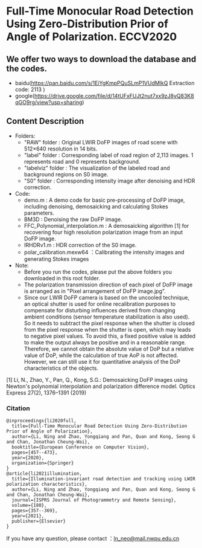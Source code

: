 # Full-Time Monocular Road Detection Using Zero-Distribution Prior of Angle of Polarization. ECCV2020

## We offer two ways to download the database and the codes.
- baidu(https://pan.baidu.com/s/1EiYgKmpPQuSLmP1VUdMlkQ     Extraction code: 2113 )
- google(https://drive.google.com/file/d/14tUFxFUJt2nut7xx9zJ8yQ83K8qGO9rg/view?usp=sharing)

## Content Description
- Folders:
	- "RAW" folder : Original LWIR DoFP images of road scene with 512×640 resolution in 14 bits.
	- "label" folder : Corresponding label of road region of 2,113 images. 1 represents road and 0 represents background.
	- "labelviz" folder : The visualization of the labeled road and background regions on S0 image.
	- "S0" folder : Corresponding intensity image after denoising and HDR correction.
- Code:
	- demo.m : A demo code for basic pre-processing of DoFP image, including denoising, demosaicking and calculating Stokes parameters.
	- BM3D : Denoising the raw DoFP image.
	- FFC_Polynomial_interpolation.m : A demosaicking algorithm [1] for recovering four high resolution polarization image from an input DoFP image.	
	- IRHDRv1.m : HDR correction of the S0 image.
	- polar_calibration.mexw64 ：Calibrating the intensity images and generating Stokes images
- Note:	
	- Before you run the codes, please put the above folders you downloaded in this root folder.
	- The polarization transmission direction of each pixel of DoFP image is arranged as in "Pixel arrangement of DoFP image.jpg".
	- Since our LWIR DoFP camera is based on the uncooled technique, an optical shutter is used for online recalibration purposes to compensate for disturbing influences derived from changing ambient conditions (sensor temperature stabilization is also used). So it needs to subtract the pixel response when the shutter is closed from the pixel response when the shutter is open, which may leads to negative pixel values. To avoid this, a fixed positive value is added to make the output always be positive and in a reasonable range. Therefore, we cannot obtain the absolute value of DoP but a relative value of DoP, while the calculation of true AoP is not affected. However, we can still use it for quantitative analysis of the DoP characteristics of the objects.

[1] Li, N., Zhao, Y., Pan, Q., Kong, S.G.: Demosaicking DoFP images using Newton's polynomial interpolation and polarization difference model. Optics Express 27(2), 1376–1391 (2019)


### Citation

```
@inproceedings{li2020full,
  title={Full-Time Monocular Road Detection Using Zero-Distribution Prior of Angle of Polarization},
  author={Li, Ning and Zhao, Yongqiang and Pan, Quan and Kong, Seong G and Chan, Jonathan Cheung-Wai},
  booktitle={European Conference on Computer Vision},
  pages={457--473},
  year={2020},
  organization={Springer}
}
@article{li2021illumination,
  title={Illumination-invariant road detection and tracking using LWIR polarization characteristics},
  author={Li, Ning and Zhao, Yongqiang and Pan, Quan and Kong, Seong G and Chan, Jonathan Cheung-Wai},
  journal={ISPRS Journal of Photogrammetry and Remote Sensing},
  volume={180},
  pages={357--369},
  year={2021},
  publisher={Elsevier}
}
```
 If you have any question, please contact ：ln_neo@mail.nwpu.edu.cn
